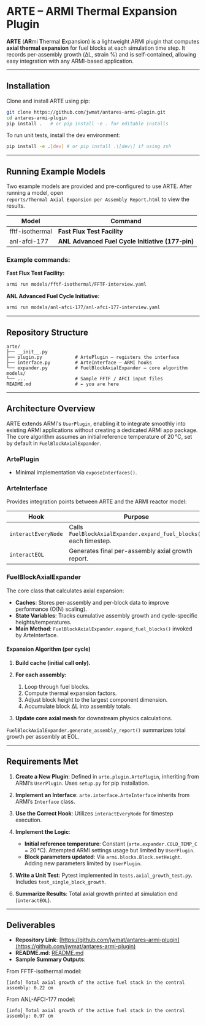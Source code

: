 # ARTE – ARMI Thermal Expansion Plugin

**ARTE** (**AR**mi **T**hermal **E**xpansion) is a lightweight ARMI plugin that computes **axial thermal expansion** for fuel blocks at each simulation time step. It records per-assembly growth (ΔL, strain %) and is self-contained, allowing easy integration with any ARMI-based application.

---

## Installation

Clone and install ARTE using pip:

```bash
git clone https://github.com/jwmat/antares-armi-plugin.git
cd antares-armi-plugin
pip install .   # or pip install -e . for editable installs
```

To run unit tests, install the dev environment:

```bash
pip install -e .[dev] # or pip install .\[dev\] if using zsh
```

---

## Running Example Models

Two example models are provided and pre-configured to use ARTE. After running a model, open `reports/Thermal Axial Expansion per Assembly Report.html` to view the results.

| Model                                            | Command                                                    |
| ------------------------------------------------ | ---------------------------------------------------------- |
| fftf-isothermal | **Fast Flux Test Facility** |
| anl-afci-177 | **ANL Advanced Fuel Cycle Initiative (177‑pin)** |

### Example commands:

**Fast Flux Test Facility:**

```bash
armi run models/fftf-isothermal/FFTF-interview.yaml
```

**ANL Advanced Fuel Cycle Initiative:**

```bash
armi run models/anl-afci-177/anl-afci-177-interview.yaml
```

---

## Repository Structure

```
arte/
├── __init__.py
├── plugin.py            # ArtePlugin – registers the interface
├── interface.py         # ArteInterface – ARMI hooks
└── expander.py          # FuelBlockAxialExpander – core algorithm
models/
└── ...                  # Sample FFTF / AFCI input files
README.md                # ← you are here
```

---

## Architecture Overview

ARTE extends ARMI's `UserPlugin`, enabling it to integrate smoothly into existing ARMI applications without creating a dedicated ARMI app package. The core algorithm assumes an initial reference temperature of 20 °C, set by default in `FuelBlockAxialExpander`.

### ArtePlugin

* Minimal implementation via `exposeInterfaces()`.

### ArteInterface

Provides integration points between ARTE and the ARMI reactor model:

| Hook                | Purpose                                                          |
| ------------------- | ---------------------------------------------------------------- |
| `interactEveryNode` | Calls `FuelBlockAxialExpander.expand_fuel_blocks()` each timestep. |
| `interactEOL`       | Generates final per-assembly axial growth report.                |

### FuelBlockAxialExpander

The core class that calculates axial expansion:

* **Caches**: Stores per-assembly and per-block data to improve performance (O(N) scaling).
* **State Variables**: Tracks cumulative assembly growth and cycle-specific heights/temperatures.
* **Main Method**: `FuelBlockAxialExpander.expand_fuel_blocks()` invoked by ArteInterface.

#### Expansion Algorithm (per cycle)

1. **Build cache (initial call only).**
2. **For each assembly:**

   1. Loop through fuel blocks.
   2. Compute thermal expansion factors.
   3. Adjust block height to the largest component dimension.
   4. Accumulate block ΔL into assembly totals.
3. **Update core axial mesh** for downstream physics calculations.

`FuelBlockAxialExpander.generate_assembly_report()` summarizes total growth per assembly at EOL.

---

## Requirements Met

1. **Create a New Plugin**: Defined in `arte.plugin.ArtePlugin`, inheriting from ARMI’s `UserPlugin`. Uses `setup.py` for pip installation.
2. **Implement an Interface**: `arte.interface.ArteInterface` inherits from ARMI’s `Interface` class.
3. **Use the Correct Hook**: Utilizes `interactEveryNode` for timestep execution.
4. **Implement the Logic**:

   * **Initial reference temperature**: Constant (`arte.expander.COLD_TEMP_C` = 20 °C). Attempted ARMI settings usage but limited by `UserPlugin`.
   * **Block parameters updated**: Via `armi.blocks.Block.setHeight`. Adding new parameters limited by `UserPlugin`.
5. **Write a Unit Test**: Pytest implemented in `tests.axial_growth_test.py`. Includes `test_single_block_growth`.
6. **Summarize Results**: Total axial growth printed at simulation end (`interactEOL`).

---

## Deliverables

* **Repository Link**: [https://github.com/jwmat/antares-armi-plugin](https://github.com/jwmat/antares-armi-plugin)
* **README.md**: [README.md](https://github.com/jwmat/antares-armi-plugin/blob/main/README.md)
* **Sample Summary Outputs**:

From FFTF-isothermal model:

```
[info] Total axial growth of the active fuel stack in the central assembly: 0.22 cm
```

From ANL-AFCI-177 model:

```
[info] Total axial growth of the active fuel stack in the central assembly: 0.97 cm
```
